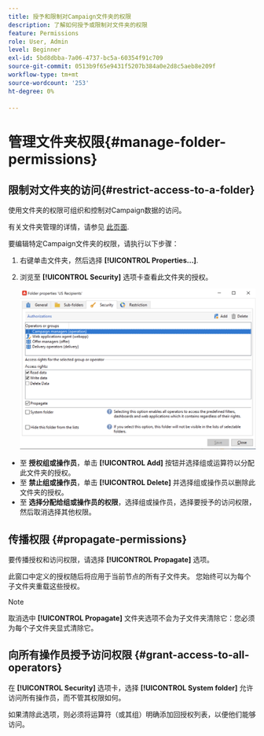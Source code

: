 ```yaml
---
title: 授予和限制对Campaign文件夹的权限
description: 了解如何授予或限制对文件夹的权限
feature: Permissions
role: User, Admin
level: Beginner
exl-id: 5bd8dbba-7a06-4737-bc5a-60354f91c709
source-git-commit: 0513b9f65e9431f5207b384a0e2d8c5aeb8e209f
workflow-type: tm+mt
source-wordcount: '253'
ht-degree: 0%

---
```


# 管理文件夹权限{#manage-folder-permissions}

## 限制对文件夹的访问{#restrict-access-to-a-folder}

使用文件夹的权限可组织和控制对Campaign数据的访问。

有关文件夹管理的详情，请参见 [此页面](../audiences/folders-and-views.md).

要编辑特定Campaign文件夹的权限，请执行以下步骤：

1. 右键单击文件夹，然后选择 **[!UICONTROL Properties...]**.
1. 浏览至 **[!UICONTROL Security]** 选项卡查看此文件夹的授权。

   ![](assets/folder-permissions.png)

* 至 **授权组或操作员**，单击 **[!UICONTROL Add]** 按钮并选择组或运算符以分配此文件夹的授权。
* 至 **禁止组或操作员**，单击 **[!UICONTROL Delete]** 并选择组或操作员以删除此文件夹的授权。
* 至 **选择分配给组或操作员的权限**，选择组或操作员，选择要授予的访问权限，然后取消选择其他权限。

## 传播权限 {#propagate-permissions}

要传播授权和访问权限，请选择 **[!UICONTROL Propagate]** 选项。

此窗口中定义的授权随后将应用于当前节点的所有子文件夹。 您始终可以为每个子文件夹重载这些授权。

>[!NOTE]
>
>取消选中 **[!UICONTROL Propagate]** 文件夹选项不会为子文件夹清除它：您必须为每个子文件夹显式清除它。

## 向所有操作员授予访问权限 {#grant-access-to-all-operators}

在 **[!UICONTROL Security]** 选项卡，选择 **[!UICONTROL System folder]** 允许访问所有操作员，而不管其权限如何。

如果清除此选项，则必须将运算符（或其组）明确添加回授权列表，以便他们能够访问。
